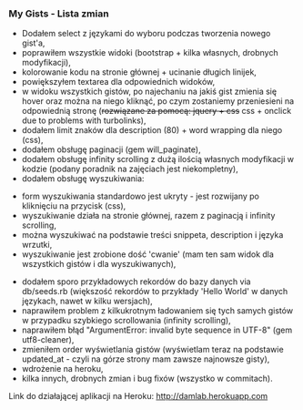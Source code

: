 ### My Gists - Lista zmian

* Dodałem select z językami do wyboru podczas tworzenia nowego gist'a,
* poprawiłem wszystkie widoki (bootstrap + kilka własnych, drobnych modyfikacji),
* kolorowanie kodu na stronie głównej + ucinanie długich linijek,
* powiększyłem textarea dla odpowiednich widoków,
* w widoku wszystkich gistów, po najechaniu na jakiś gist zmienia się hover oraz można na niego kliknąć, po czym zostaniemy przeniesieni na odpowiednią stronę (~~rozwiązane za pomocą: jquery + css~~ css + onclick due to problems with turbolinks),
* dodałem limit znaków dla description (80) + word wrapping dla niego (css),
* dodałem obsługę paginacji (gem will_paginate),
* dodałem obsługę infinity scrolling z dużą ilością własnych modyfikacji w kodzie (podany poradnik na zajęciach jest niekompletny),
* dodałem obsługę wyszukiwania:
 - form wyszukiwania standardowo jest ukryty - jest rozwijany po kliknięciu na przycisk (css),
 - wyszukiwanie działa na stronie głównej, razem z paginacją i infinity scrolling,
 - można wyszukiwać na podstawie treści snippeta, description i języka wrzutki,
 - wyszukiwanie jest zrobione dość 'cwanie' (mam ten sam widok dla wszystkich gistów i dla wyszukiwanych),
* dodałem sporo przykładowych rekordów do bazy danych via db/seeds.rb (większość rekordów to przykłady 'Hello World' w danych językach, nawet w kilku wersjach),
* naprawiłem problem z kilkukrotnym ładowaniem się tych samych gistów w przypadku szybkiego scrollowania (infinity scrolling),
* naprawiłem błąd "ArgumentError: invalid byte sequence in UTF-8" (gem utf8-cleaner),
* zmieniłem order wyświetlania gistów (wyświetlam teraz na podstawie updated_at - czyli na górze strony mam zawsze najnowsze gisty),
* wdrożenie na heroku,
* kilka innych, drobnych zmian i bug fixów (wszystko w commitach).

Link do działającej aplikacji na Heroku: http://damlab.herokuapp.com
